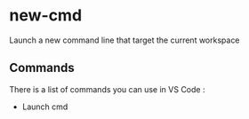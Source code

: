 # new-cmd

Launch a new command line that target the current workspace

## Commands

There is a list of commands you can use in VS Code :

* Launch cmd
